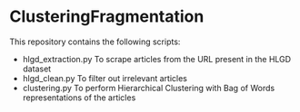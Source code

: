 # ClusteringFragmentation

This repository contains the following scripts: 
- hlgd_extraction.py To scrape articles from the URL present in the HLGD dataset
- hlgd_clean.py To filter out irrelevant articles 
- clustering.py To perform Hierarchical Clustering with Bag of Words representations of the articles 

